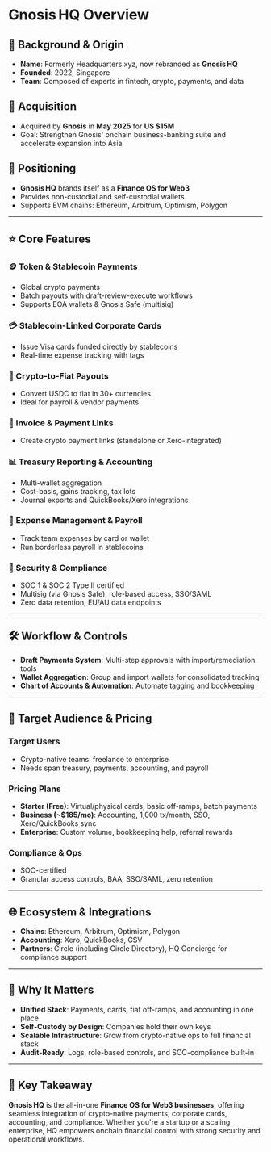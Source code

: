 # Gnosis HQ Overview

## 🏢 Background & Origin
- **Name**: Formerly Headquarters.xyz, now rebranded as **Gnosis HQ**
- **Founded**: 2022, Singapore
- **Team**: Composed of experts in fintech, crypto, payments, and data

## 💼 Acquisition
- Acquired by **Gnosis** in **May 2025** for **US $15M**
- Goal: Strengthen Gnosis' onchain business-banking suite and accelerate expansion into Asia

## 🧭 Positioning
- **Gnosis HQ** brands itself as a **Finance OS for Web3**
- Provides non-custodial and self-custodial wallets
- Supports EVM chains: Ethereum, Arbitrum, Optimism, Polygon

---

## ⭐ Core Features

### 🪙 Token & Stablecoin Payments
- Global crypto payments
- Batch payouts with draft-review-execute workflows
- Supports EOA wallets & Gnosis Safe (multisig)

### 💳 Stablecoin-Linked Corporate Cards
- Issue Visa cards funded directly by stablecoins
- Real-time expense tracking with tags

### 💱 Crypto-to-Fiat Payouts
- Convert USDC to fiat in 30+ currencies
- Ideal for payroll & vendor payments

### 🧾 Invoice & Payment Links
- Create crypto payment links (standalone or Xero-integrated)

### 📊 Treasury Reporting & Accounting
- Multi-wallet aggregation
- Cost-basis, gains tracking, tax lots
- Journal exports and QuickBooks/Xero integrations

### 💼 Expense Management & Payroll
- Track team expenses by card or wallet
- Run borderless payroll in stablecoins

### 🔐 Security & Compliance
- SOC 1 & SOC 2 Type II certified
- Multisig (via Gnosis Safe), role-based access, SSO/SAML
- Zero data retention, EU/AU data endpoints

---

## 🛠 Workflow & Controls

- **Draft Payments System**: Multi-step approvals with import/remediation tools  
- **Wallet Aggregation**: Group and import wallets for consolidated tracking  
- **Chart of Accounts & Automation**: Automate tagging and bookkeeping

---

## 👥 Target Audience & Pricing

### Target Users
- Crypto-native teams: freelance to enterprise
- Needs span treasury, payments, accounting, and payroll

### Pricing Plans
- **Starter (Free)**: Virtual/physical cards, basic off-ramps, batch payments
- **Business (~$185/mo)**: Accounting, 1,000 tx/month, SSO, Xero/QuickBooks sync
- **Enterprise**: Custom volume, bookkeeping help, referral rewards

### Compliance & Ops
- SOC-certified
- Granular access controls, BAA, SSO/SAML, zero retention

---

## 🌐 Ecosystem & Integrations

- **Chains**: Ethereum, Arbitrum, Optimism, Polygon
- **Accounting**: Xero, QuickBooks, CSV
- **Partners**: Circle (including Circle Directory), HQ Concierge for compliance support

---

## 🔗 Why It Matters

- **Unified Stack**: Payments, cards, fiat off-ramps, and accounting in one place
- **Self-Custody by Design**: Companies hold their own keys
- **Scalable Infrastructure**: Grow from crypto-native ops to full financial stack
- **Audit-Ready**: Logs, role-based controls, and SOC-compliance built-in

---

## 🎯 Key Takeaway

**Gnosis HQ** is the all-in-one **Finance OS for Web3 businesses**, offering seamless integration of crypto-native payments, corporate cards, accounting, and compliance. Whether you're a startup or a scaling enterprise, HQ empowers onchain financial control with strong security and operational workflows.
